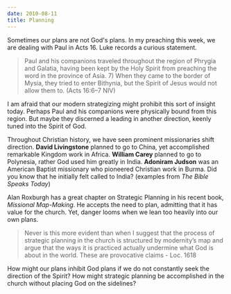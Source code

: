 ```yaml
---
date: 2010-08-11
title: Planning
---
```


Sometimes our plans are not God's plans.  In my preaching this week, we are dealing with Paul in Acts 16.  Luke records a curious statement.

>Paul and his companions traveled throughout the region of Phrygia and Galatia, having been kept by the Holy Spirit from preaching the word in the province of Asia. 7) When they came to the border of Mysia, they tried to enter Bithynia, but the Spirit of Jesus would not allow them to. (Acts 16:6–7 NIV)

I am afraid that our modern strategizing might prohibit this sort of insight today.  Perhaps Paul and his companions were physically bound from this region.  But maybe they discerned a leading in another direction, keenly tuned into the Spirit of God.

Throughout Christian history, we have seen prominent missionaries shift direction. **David Livingstone** planned to go to China, yet accomplished remarkable Kingdom work in Africa.  **William Carey** planned to go to Polynesia, rather God used him greatly in India. **Adoniram Judson** was an American Baptist missionary who pioneered Christian work in Burma.  Did you know that he initially felt called to India? (examples from *The Bible Speaks Today*)

Alan Roxburgh has a great chapter on Strategic Planning in his recent book, *Missional Map-Making*.  He accepts the need to plan, admitting that it has value for the church.  Yet, danger looms when we lean too heavily into our own plans.

>Never is this more evident than when I suggest that the process of strategic planning in the church is structured by modernity’s map and argue that the ways it is practiced actually undermine what God is about in the world. These are provocative claims - Loc. 1618

How might our plans inhibit God plans if we do not constantly seek the direction of the Spirit?  How might strategic planning be accomplished in the church without placing God on the sidelines?
